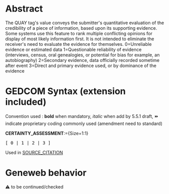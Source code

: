 ﻿# Abstract
The QUAY tag's value conveys the submitter's quantitative evaluation of the credibility of a piece of
information, based upon its supporting evidence. Some systems use this feature to rank multiple
conflicting opinions for display of most likely information first. It is not intended to eliminate the
receiver's need to evaluate the evidence for themselves.
0=Unreliable evidence or estimated data
1=Questionable reliability of evidence (interviews, census, oral genealogies, or potential for bias
for example, an autobiography)
2=Secondary evidence, data officially recorded sometime after event
3=Direct and primary evidence used, or by dominance of the evidence


# GEDCOM Syntax (extension included)
Convention used : **bold** when mandatory, _italic_ when add by 5.5.1 draft, &#x23E9; indicate proprietary coding commonly used (amendment need to standard)<br />

**CERTAINTY_ASSESSMENT**:={Size=1:1}
<pre>
[ 0 | 1 | 2 | 3 ]
</pre>
Used in <a href=Ged.SOURCE_CITATION.md>SOURCE_CITATION</a><br />

# Geneweb behavior


:warning: to be continued/checked

